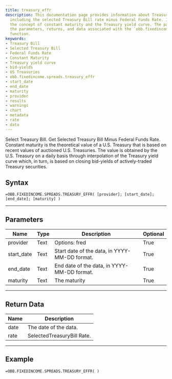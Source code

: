 ```yaml
---
title: treasury_effr
description: This documentation page provides information about Treasury Bill data,
  including the selected Treasury Bill rate minus Federal Funds Rate. It explains
  the concept of constant maturity and the Treasury yield curve. The page also covers
  the parameters, returns, and data associated with the `obb.fixedincome.spreads.treasury_effr`
  function.
keywords: 
- Treasury Bill
- Selected Treasury Bill
- Federal Funds Rate
- Constant Maturity
- Treasury yield curve
- bid-yields
- US Treasuries
- obb.fixedincome.spreads.treasury_effr
- start_date
- end_date
- maturity
- provider
- results
- warnings
- chart
- metadata
- rate
- data
---
```


<!-- markdownlint-disable MD041 -->

Select Treasury Bill.  Get Selected Treasury Bill Minus Federal Funds Rate. Constant maturity is the theoretical value of a U.S. Treasury that is based on recent values of auctioned U.S. Treasuries. The value is obtained by the U.S. Treasury on a daily basis through interpolation of the Treasury yield curve which, in turn, is based on closing bid-yields of actively-traded Treasury securities.

## Syntax

```excel wordwrap
=OBB.FIXEDINCOME.SPREADS.TREASURY_EFFR( [provider]; [start_date]; [end_date]; [maturity] )
```

---

## Parameters

| Name | Type | Description | Optional |
| ---- | ---- | ----------- | -------- |
| provider | Text | Options: fred | True |
| start_date | Text | Start date of the data, in YYYY-MM-DD format. | True |
| end_date | Text | End date of the data, in YYYY-MM-DD format. | True |
| maturity | Text | The maturity | True |

---

## Return Data

| Name | Description |
| ---- | ----------- |
| date | The date of the data.  |
| rate | SelectedTreasuryBill Rate.  |
---

## Example

```excel wordwrap
=OBB.FIXEDINCOME.SPREADS.TREASURY_EFFR( )
```

